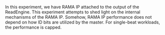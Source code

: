 In this experiment, we have RAMA IP attached to the output of the ReadEngine.
This experiment attempts to shed light on the internal mechanisms of the RAMA IP.
Somehow, RAMA IP performance does not depend on how ID bits are utilized by the master.
For single-beat workloads, the performance is capped.
